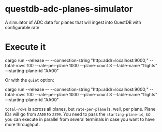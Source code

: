 # questdb-adc-planes-simulator
A simulator of ADC data for planes that will ingest into QuestDB with configurable rate

# Execute it

cargo run --release -- --connection-string "http::addr=localhost:9000;" --total-rows 100 --rate-per-plane 1000 --plane-count 3 --table-name "flights" --starting-plane-id "AA00"

Or with the `quiet` option:

cargo run --release -- --connection-string "http::addr=localhost:9000;" --total-rows 100 --rate-per-plane 1000 --plane-count 3 --table-name "flights" --starting-plane-id "AA00"


`total-rows` is across all planes, but `rate-per-plane` is, well, per plane. Plane IDs will
go from `AA00` to `ZZ99`. You need to pass the `starting-plane-id`, so you can execute in parallel from several terminals in case you want to have more throughput.

